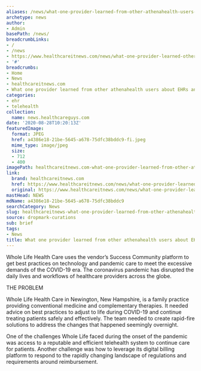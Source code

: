 ```yaml
---
aliases: /news/what-one-provider-learned-from-other-athenahealth-users-about-ehrs-and-telehealth
archetype: news
author:
- Admin
basePath: /news/
breadcrumbLinks:
- /
- /news
- https://www.healthcareitnews.com/news/what-one-provider-learned-other-athenahealth-users-about-ehrs-and-telehealth
- '#'
breadcrumbs:
- Home
- News
- healthcareitnews.com
- What one provider learned from other athenahealth users about EHRs and telehealth
categories:
- ehr
- telehealth
collection:
  name: news.healthcareguys.com
date: '2020-08-28T10:20:13Z'
featuredImage:
  format: JPEG
  href: a4386e18-21be-5645-a678-75dfc38bddc9-fi.jpeg
  mime_type: image/jpeg
  size:
  - 712
  - 400
imagePath: healthcareitnews.com-what-one-provider-learned-from-other-athenahealth-users-about-ehrs-and-telehealth
link:
  brand: healthcareitnews.com
  href: https://www.healthcareitnews.com/news/what-one-provider-learned-other-athenahealth-users-about-ehrs-and-telehealth
  original: https://www.healthcareitnews.com/news/what-one-provider-learned-other-athenahealth-users-about-ehrs-and-telehealth
mastHead: NEWS
mdName: a4386e18-21be-5645-a678-75dfc38bddc9
searchCategory: News
slug: healthcareitnews-what-one-provider-learned-from-other-athenahealth-users-about-ehrs-and-telehealth
source: dropmark-curations
sub: brief
tags:
- News
title: What one provider learned from other athenahealth users about EHRs and telehealth
---
```


Whole Life Health Care uses the vendor’s Success Community platform to get best practices on technology and pandemic care to meet the excessive demands of the COVID-19 era. The coronavirus pandemic has disrupted the daily lives and workflows of healthcare providers across the globe.

THE PROBLEM

Whole Life Health Care in Newington, New Hampshire, is a family practice providing conventional medicine and complementary therapies. It needed advice on best practices to adjust to life during COVID-19 and continue treating patients safely and effectively. The team needed to create rapid-fire solutions to address the changes that happened seemingly overnight.

One of the challenges Whole Life faced during the onset of the pandemic was access to a reputable and efficient telehealth system to continue care for patients. Another challenge was how to leverage its digital billing platform to respond to the rapidly changing landscape of regulations and requirements around reimbursement.